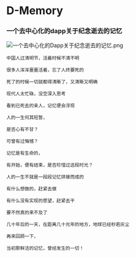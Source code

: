 # D-Memory
### 一个去中心化的dapp关于纪念逝去的记忆


![一个去中心化的Dapp关于纪念逝去的记忆.png](https://upload-images.jianshu.io/upload_images/528413-3f916526a9f8f8a7.png?imageMogr2/auto-orient/strip%7CimageView2/2/w/1240)


 ```
中国人过清明节，活着时候不清不明

很多人浑浑噩噩活着，忘了人终要死的

死了的时候一切就都得清晰了，又清晰又明确

现代人太忙碌，没空深入思考

看到已死去的亲人，记忆便会浮现

人的一生何其短暂，

是否心有不甘？

可曾有过悔憾？

记忆是有生命的，

有开始，便有结束，是否珍惜过这段时光？

人的一生不就是一段段记忆拼接而成的

有什么想做的，赶紧去做

有什么没有实现的愿望，赶紧去干

要不然真的来不及了

几十年后的一天，在距离几十光年的地方，地球已经秒若灰尘

再来回顾一下，

当初那鲜活的记忆，曾经发生的一切！

									


